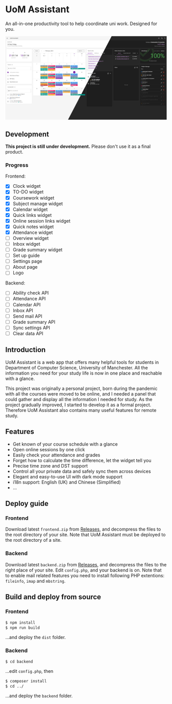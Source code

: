 # UoM Assistant

An all-in-one productivity tool to help coordinate uni work. Designed for you.

![Main Screen](github_assets/main.jpg)

## Development

**This project is still under development.** Please don't use it as a final product.

### Progress

Frontend:

- [x] Clock widget
- [x] TO-DO widget
- [x] Coursework widget
- [x] Subject manage widget
- [x] Calendar widget
- [x] Quick links widget
- [x] Online session links widget
- [x] Quick notes widget
- [x] Attendance widget
- [ ] Overview widget
- [ ] Inbox widget
- [ ] Grade summary widget
- [ ] Set up guide
- [ ] Settings page
- [ ] About page
- [ ] Logo

Backend:

- [ ] Ability check API
- [ ] Attendance API
- [ ] Calendar API
- [ ] Inbox API
- [ ] Send mail API
- [ ] Grade summary API
- [ ] Sync settings API
- [ ] Clear data API

## Introduction

UoM Assistant is a web app that offers many helpful tools for students in Department of Computer Science, University of Manchester. All the information you need for your study life is now in one place and reachable with a glance.

This project was originally a personal project, born during the pandemic with all the courses were moved to be online, and I needed a panel that could gather and display all the information I needed for study. As the project gradually improved, I started to develop it as a formal project. Therefore UoM Assistant also contains many useful features for remote study.

## Features

- Get known of your course schedule with a glance
- Open online sessions by one click
- Easily check your attendance and grades
- Forget how to calculate the time difference, let the widget tell you
- Precise time zone and DST support
- Control all your private data and safely sync them across devices
- Elegant and easy-to-use UI with dark mode support
- i18n support: English (UK) and Chinese (Simplified)
- ...

## Deploy guide

### Frontend

Download latest `frontend.zip` from [Releases](https://github.com/yrccondor/uom-assistant/releases), and decompress the files to the root directory of your site. Note that UoM Assistant must be deployed to the root directory of a site.

### Backend

Download latest `backend.zip` from [Releases](https://github.com/yrccondor/uom-assistant/releases), and decompress the files to the right place of your site. Edit `config.php`, and your backend is on. Note that to enable mail related features you need to install following PHP extentions: `fileinfo`, `imap` and `mbstring`.

## Build and deploy from source

### Frontend

```
$ npm install
$ npm run build
```

...and deploy the `dist` folder.

### Backend

```
$ cd backend
```

...edit `config.php`, then

```
$ composer install
$ cd ../
```

...and deploy the `backend` folder.
